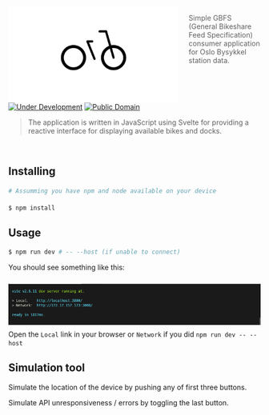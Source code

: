 <img src="src/assets/bike-loader.gif" align="left" height="192px" />
<img align="left" width="0" height="192px" hspace="10"/>

> Simple GBFS (General Bikeshare Feed Specification) consumer application for Oslo Bysykkel station data.

[![Under Development](https://img.shields.io/badge/under-development-orange.svg)](https://github.com/cez-aug/github-project-boilerplate) [![Public Domain](https://img.shields.io/badge/public-domain-lightgrey.svg)](https://creativecommons.org/publicdomain/zero/1.0/)

> The application is written in JavaScript using Svelte for providing a reactive interface for displaying available bikes and docks. 

<br>

## Installing

```sh
# Assumming you have npm and node available on your device

$ npm install

```

## Usage

```sh
$ npm run dev # -- --host (if unable to connect)
```

You should see something like this:

<img style="display: inline-block;" src="doc/vite-dev.png" align="left" vspace="10"/>

Open the ``Local`` link in your browser or ``Network`` if you did ``npm run dev -- --host``

## Simulation tool

Simulate the location of the device by pushing any of first three buttons.

Simulate API unresponsiveness / errors by toggling the last button.

